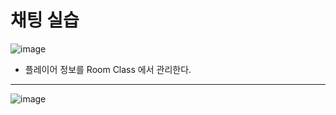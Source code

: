 # 채팅 실습

![image](https://user-images.githubusercontent.com/68372094/160976826-2b19bc39-9db3-4baa-ad9b-efb4ea3d2a9c.png)
* 플레이어 정보를 Room Class 에서 관리한다.
* * *
![image](https://user-images.githubusercontent.com/68372094/160980555-c09f680c-861e-452f-95de-54cbb7b4f33d.png)
